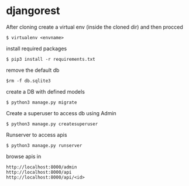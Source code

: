 # djangorest

After cloning create a virtual env (inside the cloned dir) and then procced 
```
$ virtualenv <envname>
```


install required packages
```
$ pip3 install -r requirements.txt
```

remove the default db

```
$rm -f db.sqlite3
```

create a DB with defined models

```
$ python3 manage.py migrate
```

Create a superuser to access db using Admin

```
$ python3 manage.py createsuperuser
```

Runserver to access apis

```
$ python3 manage.py runserver
```


browse apis in 
```
http://localhost:8000/admin
http://localhost:8000/api
http://localhost:8000/api/<id>
```

